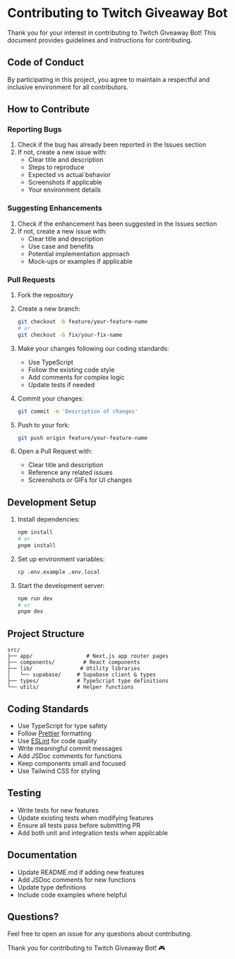 # Contributing to Twitch Giveaway Bot

Thank you for your interest in contributing to Twitch Giveaway Bot! This document provides guidelines and instructions for contributing.

## Code of Conduct

By participating in this project, you agree to maintain a respectful and inclusive environment for all contributors.

## How to Contribute

### Reporting Bugs

1. Check if the bug has already been reported in the Issues section
2. If not, create a new issue with:
   - Clear title and description
   - Steps to reproduce
   - Expected vs actual behavior
   - Screenshots if applicable
   - Your environment details

### Suggesting Enhancements

1. Check if the enhancement has been suggested in the Issues section
2. If not, create a new issue with:
   - Clear title and description
   - Use case and benefits
   - Potential implementation approach
   - Mock-ups or examples if applicable

### Pull Requests

1. Fork the repository
2. Create a new branch:
   ```bash
   git checkout -b feature/your-feature-name
   # or
   git checkout -b fix/your-fix-name
   ```

3. Make your changes following our coding standards:
   - Use TypeScript
   - Follow the existing code style
   - Add comments for complex logic
   - Update tests if needed

4. Commit your changes:
   ```bash
   git commit -m 'Description of changes'
   ```

5. Push to your fork:
   ```bash
   git push origin feature/your-feature-name
   ```

6. Open a Pull Request with:
   - Clear title and description
   - Reference any related issues
   - Screenshots or GIFs for UI changes

## Development Setup

1. Install dependencies:
   ```bash
   npm install
   # or
   pnpm install
   ```

2. Set up environment variables:
   ```bash
   cp .env.example .env.local
   ```

3. Start the development server:
   ```bash
   npm run dev
   # or
   pnpm dev
   ```

## Project Structure

```
src/
├── app/                 # Next.js app router pages
├── components/         # React components
├── lib/               # Utility libraries
│   └── supabase/     # Supabase client & types
├── types/            # TypeScript type definitions
└── utils/            # Helper functions
```

## Coding Standards

- Use TypeScript for type safety
- Follow [Prettier](https://prettier.io/) formatting
- Use [ESLint](https://eslint.org/) for code quality
- Write meaningful commit messages
- Add JSDoc comments for functions
- Keep components small and focused
- Use Tailwind CSS for styling

## Testing

- Write tests for new features
- Update existing tests when modifying features
- Ensure all tests pass before submitting PR
- Add both unit and integration tests when applicable

## Documentation

- Update README.md if adding new features
- Add JSDoc comments for new functions
- Update type definitions
- Include code examples where helpful

## Questions?

Feel free to open an issue for any questions about contributing.

Thank you for contributing to Twitch Giveaway Bot! 🎮 
